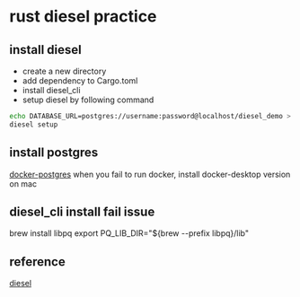 # rust diesel practice

## install diesel

- create a new directory
- add dependency to Cargo.toml
- install diesel_cli
- setup diesel by following command
``` bash
echo DATABASE_URL=postgres://username:password@localhost/diesel_demo > .env
diesel setup
```

## install postgres

[docker-postgres](https://devinlife.com/postgresql/run-postgresql-on-docker/)
when you fail to run docker, install docker-desktop version on mac

## diesel_cli install fail issue  
brew install libpq
export PQ_LIB_DIR="${brew --prefix libpq}/lib"


## reference

[diesel](https://diesel.rs/guides/getting-started)